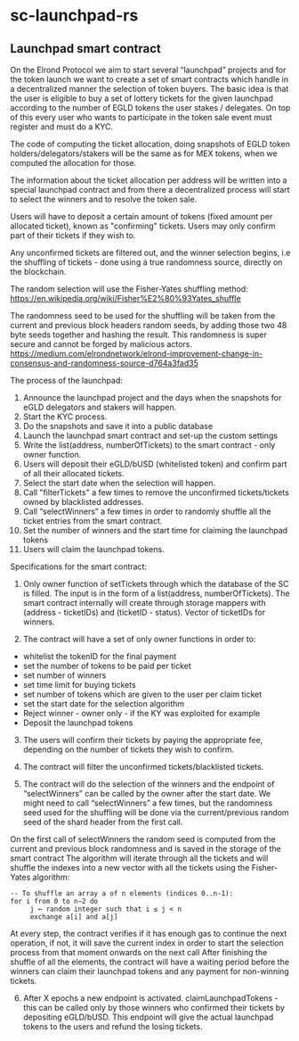 # sc-launchpad-rs

## Launchpad smart contract

On the Elrond Protocol we aim to start several “launchpad” projects and for the token launch we want to create a set of smart contracts which handle in a decentralized manner the selection of token buyers. The basic idea is that the user is eligible to buy a set of lottery tickets for the given launchpad according to the number of EGLD tokens the user stakes / delegates. On top of this every user who wants to participate in the token sale event must register and must do a KYC.

The code of computing the ticket allocation, doing snapshots of EGLD token holders/delegators/stakers will be the same as for MEX tokens, when we computed the allocation for those.

The information about the ticket allocation per address will be written into a special launchpad contract and from there a decentralized process will start to select the winners and to resolve the token sale.

Users will have to deposit a certain amount of tokens (fixed amount per allocated ticket), known as "confirming" tickets. Users may only confirm part of their tickets if they wish to.  

Any unconfirmed tickets are filtered out, and the winner selection begins, i.e the shuffling of tickets - done using a true randomness source, directly on the blockchain.  

The random selection will use the Fisher-Yates shuffling method: https://en.wikipedia.org/wiki/Fisher%E2%80%93Yates_shuffle

The randomness seed to be used for the shuffling will be taken from the current and previous block headers random seeds, by adding those two 48 byte seeds together and hashing the result. This randomness is super secure and cannot be forged by malicious actors. 
https://medium.com/elrondnetwork/elrond-improvement-change-in-consensus-and-randomness-source-d764a3fad35

The process of the launchpad:
1) Announce the launchpad project and the days when the snapshots for eGLD delegators and stakers will happen.
2) Start the KYC process.
3) Do the snapshots and save it into a public database
4) Launch the launchpad smart contract and set-up the custom settings
5) Write the list(address, numberOfTickets) to the smart contract - only owner function.
6) Users will deposit their eGLD/bUSD (whitelisted token) and confirm part of all their allocated tickets.
6) Select the start date when the selection will happen.
7) Call "filterTickets" a few times to remove the unconfirmed tickets/tickets owned by blacklisted addresses.
8) Call “selectWinners” a few times in order to randomly shuffle all the ticket entries from the smart contract.
9) Set the number of winners and the start time for claiming the launchpad tokens
9) Users will claim the launchpad tokens.

Specifications for the smart contract:
1) Only owner function of setTickets through which the database of the SC is filled. The input is in the form of a list(address, numberOfTickets). The smart contract internally will create through storage mappers with (address - ticketIDs) and (ticketID - status). Vector of ticketIDs for winners.

2) The contract will have a set of only owner functions in order to:
- whitelist the tokenID for the final payment
- set the number of tokens to be paid per ticket
- set number of winners
- set time limit for buying tickets
- set number of tokens which are given to the user per claim ticket
- set the start date for the selection algorithm
- Reject winner - owner only - if the KY was exploited for example
- Deposit the launchpad tokens

3) The users will confirm their tickets by paying the appropriate fee, depending on the number of tickets they wish to confirm.

4) The contract will filter the unconfirmed tickets/blacklisted tickets. 

5) The contract will do the selection of the winners and the endpoint of “selectWinners” can be called by the owner after the start date. We might need to call “selectWinners” a few times, but the randomness seed used for the shuffling will be done via the current/previous random seed of the shard header from the first call.  

On the first call of selectWinners the random seed is computed from the current and previous block randomness and is saved in the storage of the smart contract
The algorithm will iterate through all the tickets and will shuffle the indexes into a new vector with all the tickets using the Fisher-Yates algorithm:

```
-- To shuffle an array a of n elements (indices 0..n-1):
for i from 0 to n−2 do
     j ← random integer such that i ≤ j < n
     exchange a[i] and a[j]
```

At every step, the contract verifies if it has enough gas to continue the next operation, if not, it will save the current index in order to start the selection process from that moment onwards on the next call
After finishing the shuffle of all the elements, the contract will have a waiting period before the winners can claim their launchpad tokens and any payment for non-winning tickets.

6) After X epochs a new endpoint is activated. claimLaunchpadTokens - this can be called only by those winners who confirmed their tickets by depositing eGLD/bUSD. This endpoint will give the actual launchpad tokens to the users and refund the losing tickets.
